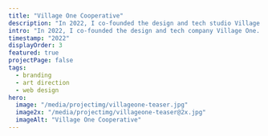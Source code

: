 ```yaml
---
title: "Village One Cooperative"
description: "In 2022, I co-founded the design and tech studio Village One. As a worker-owned cooperative, we build digital tools and infrastructure. My role: All things design!"
intro: "In 2022, I co-founded the design and tech company Village One. As a democratically organized, worker-owned cooperative, we build digital products and infrastructure. My role: All things design!"
timestamp: "2022"
displayOrder: 3
featured: true
projectPage: false
tags:
  - branding
  - art direction
  - web design
hero:
  image: "/media/projectimg/villageone-teaser.jpg"
  image2x: "/media/projectimg/villageone-teaser@2x.jpg"
  imageAlt: "Village One Cooperative"
---
```

